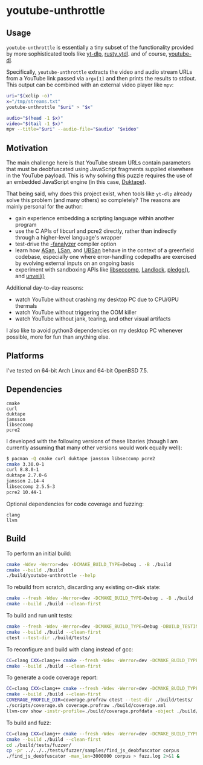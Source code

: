 # youtube-unthrottle

## Usage

`youtube-unthrottle` is essentially a tiny subset of the functionality
provided by more sophisticated tools like
[yt-dlp](https://github.com/yt-dlp/yt-dlp),
[rusty_ytdl](https://github.com/Mithronn/rusty_ytdl).
and of course, [youtube-dl](https://github.com/ytdl-org/youtube-dl).

Specifically, `youtube-unthrottle` extracts the video and audio stream URLs
from a YouTube link passed via `argv[1]` and then prints the results to stdout.
This output can be combined with an external video player like `mpv`:

```sh
uri="$(xclip -o)"
x="/tmp/streams.txt"
youtube-unthrottle "$uri" > "$x"

audio="$(head -1 $x)"
video="$(tail -1 $x)"
mpv --title="$uri" --audio-file="$audio" "$video"
```

## Motivation

The main challenge here is that YouTube stream URLs contain parameters
that must be deobfuscated using JavaScript fragments supplied elsewhere
in the YouTube payload. This is why solving this puzzle requires the use
of an embedded JavaScript engine (in this case,
[Duktape](https://duktape.org/)).

That being said, why does this project exist, when tools like `yt-dlp`
already solve this problem (and many others) so completely? The reasons
are mainly personal for the author:

- gain experience embedding a scripting language within another program
- use the C APIs of libcurl and pcre2 directly, rather than indirectly through
  a higher-level language's wrapper
- test-drive the [-fanalyzer](https://developers.redhat.com/blog/2020/03/26/static-analysis-in-gcc-10) compiler option
- learn how [ASan](https://clang.llvm.org/docs/AddressSanitizer.html),
  [LSan](https://clang.llvm.org/docs/LeakSanitizer.html),
  and [UBSan](https://clang.llvm.org/docs/UndefinedBehaviorSanitizer.html)
  behave in the context of a greenfield codebase, especially one where
  error-handling codepaths are exercised by evolving external inputs on
  an ongoing basis
- experiment with sandboxing APIs like
  [libseccomp](https://man.archlinux.org/man/seccomp_rule_add.3.en),
  [Landlock](https://docs.kernel.org/userspace-api/landlock.html),
  [pledge()](https://man.openbsd.org/pledge.2),
  and [unveil()](https://man.openbsd.org/unveil.2)

Additional day-to-day reasons:

- watch YouTube without crashing my desktop PC due to CPU/GPU thermals
- watch YouTube without triggering the OOM killer
- watch YouTube without jank, tearing, and other visual artifacts

I also like to avoid python3 dependencies on my desktop PC whenever possible,
more for fun than anything else.

## Platforms

I've tested on 64-bit Arch Linux and 64-bit OpenBSD 7.5.

## Dependencies

```
cmake
curl
duktape
jansson
libseccomp
pcre2
```

I developed with the following versions of these libaries (though I am
currently assuming that many other versions would work equally well):

```sh
$ pacman -Q cmake curl duktape jansson libseccomp pcre2
cmake 3.30.0-1
curl 8.8.0-1
duktape 2.7.0-6
jansson 2.14-4
libseccomp 2.5.5-3
pcre2 10.44-1
```

Optional dependencies for code coverage and fuzzing:

```
clang
llvm
```

## Build

To perform an initial build:

```sh
cmake -Wdev -Werror=dev -DCMAKE_BUILD_TYPE=Debug . -B ./build
cmake --build ./build
./build/youtube-unthrottle --help
```

To rebuild from scratch, discarding any existing on-disk state:

```sh
cmake --fresh -Wdev -Werror=dev -DCMAKE_BUILD_TYPE=Debug . -B ./build
cmake --build ./build --clean-first
```

To build and run unit tests:

```sh
cmake --fresh -Wdev -Werror=dev -DCMAKE_BUILD_TYPE=Debug -DBUILD_TESTING=1 . -B ./build
cmake --build ./build --clean-first
ctest --test-dir ./build/tests/
```

To reconfigure and build with clang instead of gcc:

```sh
CC=clang CXX=clang++ cmake --fresh -Wdev -Werror=dev -DCMAKE_BUILD_TYPE=Debug . -B ./build
cmake --build ./build --clean-first
```

To generate a code coverage report:

```sh
CC=clang CXX=clang++ cmake --fresh -Wdev -Werror=dev -DCMAKE_BUILD_TYPE=Debug -DBUILD_TESTING=1 -DBUILD_COVERAGE=1 . -B ./build
cmake --build ./build --clean-first
COVERAGE_PROFILE_DIR=coverage.profraw ctest --test-dir ./build/tests/
./scripts/coverage.sh coverage.profraw ./build/coverage.xml
llvm-cov show -instr-profile=./build/coverage.profdata -object ./build/youtube-unthrottle
```

To build and fuzz:

```sh
CC=clang CXX=clang++ cmake --fresh -Wdev -Werror=dev -DCMAKE_BUILD_TYPE=Release -DBUILD_TESTING=1 . -B ./build
cmake --build ./build --clean-first
cd ./build/tests/fuzzer/
cp -pr ../../../tests/fuzzer/samples/find_js_deobfuscator corpus
./find_js_deobfuscator -max_len=3000000 corpus > fuzz.log 2>&1 &
```
